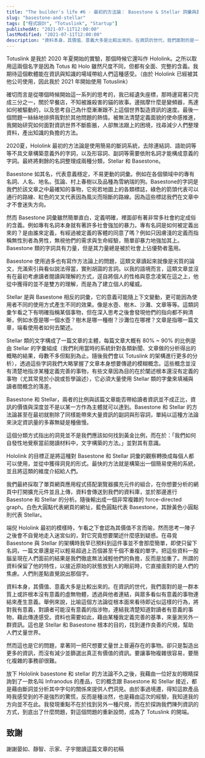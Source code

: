 ```yaml
---
title: "The builder's life #6 - 最初的方法論： Basestone & Stellar 詞彙與其比例帶來的洞見"
slug: "basestone-and-stellar"
tags: ["程式設計", "Totuslink", "Startup"]
publishedAt: "2021-07-11T12:00:00"
lastModified: "2021-07-11T12:00:00"
description: "資料本身，其價值、意義大多是比較出來的。在資訊的世代，我們面對的是一群本質上或許根本沒有意義的虛無物體，透過與他者連結，與眾多看似有意義的事物連結來產生意義"
---
```


Totuslink 是我於 2020 年夏開始的實驗，那個時候它還叫作 Hololink。之所以取用這兩個名字是因為 Totus 和 Holo 雖然尺度不同，但都有全面、完整的含義。我期待這個軟體能在資訊與知識的場域帶給人們這種感受。（由於 Hololink 已經被其他公司使用，因此我於 2021 年開始使用 Totuslink）

確切而言是從哪個時候開始這一系列的思考的，我已經遺失座標，那時邊寫著只完成三分之一，關於早餐店，不知被誰殺害的貓的故事。邊揣摩什麼是變頻器，馬達如何被驅動的，以及思考自己為什麼漸漸跟不上這個世界製造資訊的速度。最後一個問題一絲絲地排擠我對於其他問題的熱情。被無法清楚定義面貌的使命感推進，我開始研究如何面對資訊世界不斷膨脹，人卻無法跟上的困境，找尋減少人們整理資料，產出知識的負擔的方法。

2020夏，Hololink 最初的方法論是使用簡易的斷詞系統，去除連結詞、語助詞等等不具文章構築意義外的字詞，以及形容詞、副詞等需要依附名詞才能構成意義的字詞。最終將剩餘的名詞整理成兩種分類，Stellar 和 Basestone。

Basestone 如其名，代表意義穩定，不易更動的詞彙。例如在各個領域中的專有名詞、人名、地名。弦論、村上春樹以及品種為雪納瑞的狗。Basestone的字詞是我們於該文章之中最確知的事物，它宛若地圖上的各類標誌，綠色的箭頭代表可以通行的路線、紅色的叉叉代表因為風災而阻斷的路線。因為這些標誌我們在文章中才不會迷失方向。

然而 Basestone 詞彙雖然簡單直白，定義明確，裡面卻有著非常多社會約定成俗的含義。例如專有名詞本身就有著許多社會強加的暴力。專有名詞是如何被定義出來的？是由誰來定義，有經過被定義的客體的同意了嗎？例如只因膚淺的定義而指稱無性別者為男性，無視他們的需求與生命經驗，簡單卻暴力地強加其上。Basestone 類的字詞具有力量，但是其力量總是被於社會上佔優勢者濫用。

Basestone 使用過多也有寫作方法論上的問題，這類文章讀起來就像是劣質的論文，充滿索引與看似說法得當，實則胡謅的言詞。以我的語境而言，這類文章並沒有在最初考慮讀者閱讀與理解的方式，逕自將個人的性格與意念凌駕在這之上，他從中獲得的並不是雙方的理解，而是為了建立個人的權威。

Stellar 是與 Basestone 相反的詞彙，它的意義可能隨上下文變動，更可能因為使用者不同的使用方式產生不同的效果。像是水壺、樹木、沙灘、文章等等。這類詞彙乍看之下有明確指稱某個事物，但在深入思考之後會發現他們的指向都不夠清晰，例如水壺是哪一個水壺？樹木是哪一種樹？沙灘位在哪裡？文章是指哪一篇文章，端看使用者如何去闡述。

Stellar 類的文字構成了一篇文章的主體，每篇文章大概有 80% ~ 90% 的比例是由 Stellar 的字彙組成（我們利用當時的系統針對各類新聞、文章做的分析得出的概略的結果，母數不多但點到為止。隨後我們會以 Totuslink 的架構進行更多的分析），透過這些字詞我們大略掌握了文章本身想要傳遞的模糊概念。這些概念並沒有清楚地指涉某種定義完善的事物，有些文章因為目的在於闡述根本還沒有定義的事物（尤其常見於小說或哲學論述），它必須大量使用 Stellar 類的字彙來填補與讀者間概念的落差。

Basestone 和 Stellar，兩者的比例與該篇文章能否帶給讀者資訊並不成正比，資訊的價值與深度並不是以某一方作為主體就可以達到。Basestone 和 Stellar 的方法論甚至在最初就剔除了同樣能帶來大量資訊的副詞與形容詞，單純以這種方法論來決定資訊量的多寡無疑是種傲慢。

這個分類方式指出的洞見並不是我們應該如何找到黃金比例，而在於：「我們如何自發性地覺察當前閱讀材料中，文字構築的方法。」並對其有意識。

Hololink 的目標正是將這種對 Basestone 和 Stellar 詞彙的觀察轉換成每個人都可以使用，並從中獲得洞見的形式。最快的方法就是構築出一個簡易使用的系統，並且將這類的維度介紹給人們。

我們最終採取了單頁網頁應用程式搭配瀏覽器擴充元件的組合，在你想要分析的網頁中打開擴充元件並且上傳，資料會傳送到我們的資料庫，並於那邊進行 Basestone 和 Stellar 的分析。隨後輸出成一個非常複雜的 force-directed graph。白色大圓點代表網頁的網址，藍色圓點代表 Basestone，其餘黃色小圓點則代表 Stellar。


端倪 Hololink 最初的模樣時，乍看之下會認為其價值不言而喻，然而思考一陣子之後會不自覺地走入迷宮似的，對它究竟想要闡述什麼感到疑惑。在尋覓 Basestone 與 Stellar 的架構時我早已預料到這件事並不會那麼簡單，即使只留下名詞，一篇文章還是可以輕易超過上百個甚至千個不重複的單字。把這些資料一股腦呈現在人們面前的結果是我們徹底無法減輕他們的負擔，反而是加重了。所謂的資料保留了他的特性，以接近原始的狀態放到人的眼前時，它直接面對的是人們的焦慮。人們則差點直覺說出那個字。

資料本身，其價值、意義大多是比較出來的。在資訊的世代，我們面對的是一群本質上或許根本沒有意義的虛無物體，透過與他者連結，與眾多看似有意義的事物連結來產生意義。舉例來說，比喻這個方法論從根本面來看待即近似這樣的行為，將對我有意義，對讀者可能沒有意義的指涉物，連結我清楚知道對讀者有意義的事物，藉此傳達感受。資料也需要如此，藉由某種我定義完善的基準，來量測另外一群資訊。這也是 Stellar 和 Basestone 根本的目的，找到運作良善的尺規，幫助人們丈量世界。

然而這也是它的問題，拿著同一把尺想要丈量世上普遍存在的事物。卻只是製造出更多的資訊，而沒有減少並篩選出真正有價值的資訊。要讓事物複雜很容易，要簡化複雜的事務卻很難。

放下 Hololink basestone 和 stellar 的方法論不久之後，我藉由一位好友的眼睛探詢到了一款名叫 Infranodus 的產品，它的概念跟 Basestone 和 Stellar 接近，都是藉由斷詞並分析其中字句的關係來提供人們洞見。由於事過境遷，得知這款產品時我感受到的不是強烈的驚慌，反而是種淡然，也是藉由這次的經驗，我知道我的方向並不在此。我發現重點不在於找到另外一種尺規，而在於探詢我們陳列資訊的方式，到底出了什麼問題，對這個問題的重新設問，成為了 Totuslink 的開端。

## 致謝

謝謝晏如、靜智、示家、子宇閱讀這篇文章的初稿

